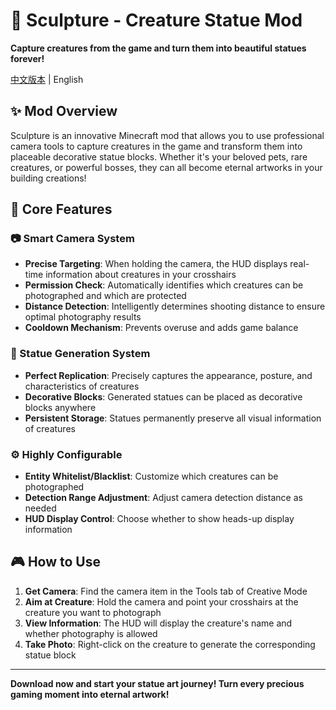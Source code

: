 # 🎨 Sculpture - Creature Statue Mod

**Capture creatures from the game and turn them into beautiful statues forever!**

[中文版本](README.md) | English

## ✨ Mod Overview

Sculpture is an innovative Minecraft mod that allows you to use professional camera tools to capture creatures in the game and transform them into placeable decorative statue blocks. Whether it's your beloved pets, rare creatures, or powerful bosses, they can all become eternal artworks in your building creations!

## 🎯 Core Features

### 📷 Smart Camera System
- **Precise Targeting**: When holding the camera, the HUD displays real-time information about creatures in your crosshairs
- **Permission Check**: Automatically identifies which creatures can be photographed and which are protected
- **Distance Detection**: Intelligently determines shooting distance to ensure optimal photography results
- **Cooldown Mechanism**: Prevents overuse and adds game balance

### 🗿 Statue Generation System
- **Perfect Replication**: Precisely captures the appearance, posture, and characteristics of creatures
- **Decorative Blocks**: Generated statues can be placed as decorative blocks anywhere
- **Persistent Storage**: Statues permanently preserve all visual information of creatures

### ⚙️ Highly Configurable
- **Entity Whitelist/Blacklist**: Customize which creatures can be photographed
- **Detection Range Adjustment**: Adjust camera detection distance as needed
- **HUD Display Control**: Choose whether to show heads-up display information

## 🎮 How to Use

1. **Get Camera**: Find the camera item in the Tools tab of Creative Mode
2. **Aim at Creature**: Hold the camera and point your crosshairs at the creature you want to photograph
3. **View Information**: The HUD will display the creature's name and whether photography is allowed
4. **Take Photo**: Right-click on the creature to generate the corresponding statue block

---

**Download now and start your statue art journey! Turn every precious gaming moment into eternal artwork!**